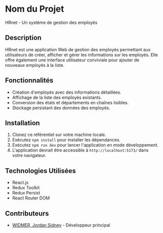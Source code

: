 # Nom du Projet

HRnet - Un système de gestion des employés

## Description

HRnet est une application Web de gestion des employés permettant aux utilisateurs de créer, afficher et gérer les informations sur les employés. Elle offre également une interface utilisateur conviviale pour ajouter de nouveaux employés à la liste.

## Fonctionnalités

- Création d'employés avec des informations détaillées.
- Affichage de la liste des employés existants.
- Conversion des états et départements en chaînes lisibles.
- Stockage persistant des données des employés.

## Installation

1. Clonez ce référentiel sur votre machine locale.
2. Exécutez `npm install` pour installer les dépendances.
3. Exécutez `npm run dev` pour lancer l'application en mode développement.
4. L'application devrait être accessible à `http://localhost:5173/` dans votre navigateur.

## Technologies Utilisées

- React.js
- Redux Toolkit
- Redux Persist
- React Router DOM

## Contributeurs

- [WIDMER, Jordan Sidney](https://github.com/Jordan-Widmer) - Développeur principal